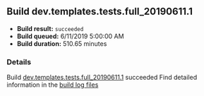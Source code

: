 ## Build dev.templates.tests.full_20190611.1
- **Build result:** `succeeded`
- **Build queued:** 6/11/2019 5:00:00 AM
- **Build duration:** 510.65 minutes
### Details
Build [dev.templates.tests.full_20190611.1](https://winappstudio.visualstudio.com/web/build.aspx?pcguid=a4ef43be-68ce-4195-a619-079b4d9834c2&builduri=vstfs%3a%2f%2f%2fBuild%2fBuild%2f28515) succeeded
Find detailed information in the [build log files](https://uwpctdiags.blob.core.windows.net/buildlogs/dev.templates.tests.full_20190611.1_logs.zip)
